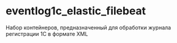 # eventlog1c_elastic_filebeat
Набор контейнеров, предназначенный для обработки журнала регистрации 1C в формате XML
